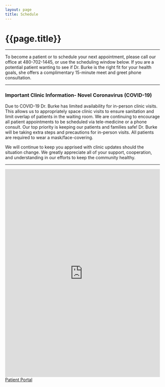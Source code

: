 ```yaml
---
layout: page
title: Schedule
---
```

# {{page.title}}

***

To become a patient or to schedule your next appointment, please call our office at 480-702-1445, or use the scheduling window below. If you are a potential patient wanting to see if Dr. Burke is the right fit for your health goals, she offers a complimentary 15-minute meet and greet phone consultation.

***

### Important Clinic Information- Novel Coronavirus (COVID-19)
 
Due to COVID-19 Dr. Burke has limited availability for in-person clinic visits. This allows us to appropriately space clinic visits to ensure sanitation and limit overlap of patients in the waiting room. We are continuing to encourage all patient appointments to be scheduled via tele-medicine or a phone consult. Our top priority is keeping our patients and families safe! Dr. Burke will be taking extra steps and precautions for in-person visits. All patients are required to wear a mask/face-covering.
 
We will continue to keep you apprised with clinic updates should the situation change. We greatly appreciate all of your support, cooperation, and understanding in our efforts to keep the community healthy.

*** 

<iframe id="schedulerFrame" width="100%" height="675" src="https://ehr.charmtracker.com/publicCal.sas?method=getCal&digest=a04fd550fb7a9f1383d70ecc6f96bb094672aa6c1136e42720d614dbaeaa278944ee8f74b0eb7401cea42145a02a0348debf17855dc5f624" style="overflow:hidden;" frameborder="0"></iframe>

<!-- <iframe scrolling="no" marginheight="0" marginwidth="0" src="https://maps.google.com/maps?q=8700%20E%20Vista%20Bonita%20Dr%20%23200&amp;t=m&amp;z=14&amp;output=embed&amp;iwloc=near" title="8700 E Vista Bonita Dr #200" aria-label="8700 E Vista Bonita Dr #200" frameborder="0"></iframe> -->
<a href="https://phr.charmtracker.com/login.sas?FACILITY_ID=3b031348cbc6916e236dc9e6cd06457ba04fd550fb7a9f132e62fe42203ae47d7c54d4b9c6616d57" target="_blank" class="elementor-button-link elementor-button elementor-size-xl" role="button">
<span class="elementor-button-content-wrapper">
<span class="elementor-button-icon elementor-align-icon-left">
<i aria-hidden="true" class="far fa-clipboard"></i>		</span>
<span class="elementor-button-text">Patient Portal</span>
</span>
</a>
